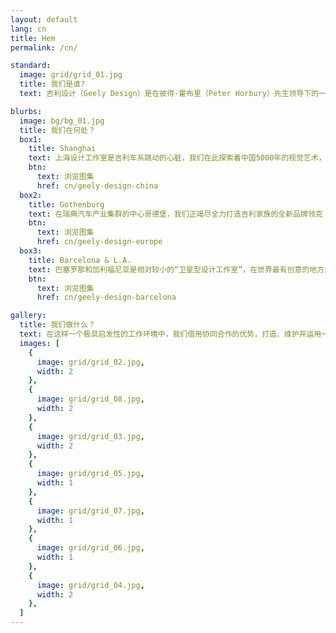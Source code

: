 ```yaml
---
layout: default
lang: cn
title: Hem
permalink: /cn/

standard:
  image: grid/grid_01.jpg
  title: 我们是谁?
  text: 吉利设计（Geely Design）是在彼得·霍布里（Peter Horbury）先生领导下的一个多元化的国际性机构，在上海、哥德堡、巴塞罗那和加利福尼亚分别设有功能完备的四个设计中心，员工总数约为450人。四大设计中心拥有顶级的设计团队和先进的设计研发设备，负责为吉利的各个品牌车系精心打造独一无二的设计语言。

blurbs:
  image: bg/bg_01.jpg
  title: 我们在何处？
  box1:
    title: Shanghai
    text: 上海设计工作室是吉利车系跳动的心脏，我们在此探索着中国5000年的视觉艺术，让我们的产品在细微之处彰显独特品味。我们的团队已经成立了一个设计中心，在发布多款产品的同时打造清晰连贯的品牌形象。
    btn:
      text: 浏览图集
      href: cn/geely-design-china
  box2:
    title: Gothenburg
    text: 在瑞典汽车产业集群的中心哥德堡，我们正竭尽全力打造吉利家族的全新品牌领克（LYNK & CO）及其蓄势待发的产品。由于其精妙的设计和对我们所生活的互联世界的了解，领克已为人熟知。
    btn:
      text: 浏览图集
      href: cn/geely-design-europe
  box3:
    title: Barcelona & L.A.
    text: 巴塞罗那和加利福尼亚是相对较小的“卫星型设计工作室”，在世界最有创意的地方为我们的两个品牌贡献奇思妙想。巴塞罗那团队还负责全新一代伦敦出租车TX5的设计，赋予这个标志性车型崭新的面貌。
    btn:
      text: 浏览图集
      href: cn/geely-design-barcelona

gallery:
  title: 我们做什么？
  text: 在这样一个极具启发性的工作环境中，我们借用协同合作的优势，打造、维护并运用一支顶尖的设计团队。我们在业界顶级的设计开发流程和设备的支持下，不断挑战先入之见，向客户交付高端品牌的设计。
  images: [
    {
      image: grid/grid_02.jpg,
      width: 2
    },
    {
      image: grid/grid_08.jpg,
      width: 2
    },
    {
      image: grid/grid_03.jpg,
      width: 2
    },
    {
      image: grid/grid_05.jpg,
      width: 1
    },
    {
      image: grid/grid_07.jpg,
      width: 1
    },
    {
      image: grid/grid_06.jpg,
      width: 1
    },
    {
      image: grid/grid_04.jpg,
      width: 2
    },
  ]
---
```

